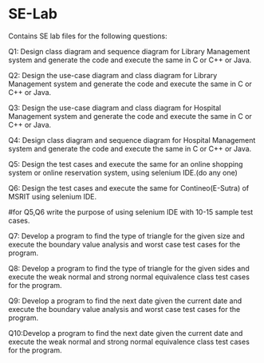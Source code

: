 # SE-Lab
Contains SE lab files for the following questions:

Q1: Design class diagram and sequence diagram for Library Management system and generate the code and execute the same in C or C++ or Java.

Q2: Design the use-case diagram and class diagram for Library Management system and generate the code and execute the same in C or C++ or Java.

Q3: Design the use-case diagram and class diagram for Hospital Management system and generate the code and execute the same in C or C++ or Java.

Q4: Design class diagram and sequence diagram for Hospital Management system and generate the code and execute the same in C or C++ or Java.

Q5: Design the test cases and execute the same for an online shopping system or online reservation system, using selenium IDE.(do any one)

Q6: Design the test cases and execute the same for Contineo(E-Sutra) of MSRIT using selenium IDE.

#for Q5,Q6 write the purpose of using selenium IDE with 10-15 sample test cases.

Q7: Develop a program to find the type of triangle for the given size and execute the boundary value analysis and worst case test cases for the program.

Q8: Develop a program to find the type of triangle for the given sides and execute the weak normal and strong normal equivalence class test cases for the program.

Q9: Develop a program to find the next date given the current date and execute the boundary value analysis and worst case test cases for the program.

Q10:Develop a program to find the next date given the current date and execute the weak normal and strong normal equivalence class test cases for the program.
